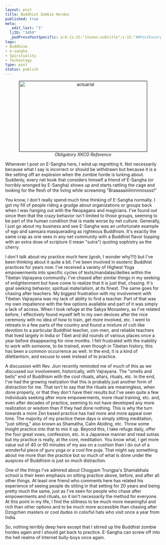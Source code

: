 ```yaml
--- 
layout: post
title: Buddhist Zombie Hordes
published: true
meta: 
  _edit_last: "1"
  ljID: "3459"
  _podPressPostSpecific: a:6:{s:15:"itunes:subtitle";s:15:"##PostExcerpt##";s:14:"itunes:summary";s:15:"##PostExcerpt##";s:15:"itunes:keywords";s:17:"##WordPressCats##";s:13:"itunes:author";s:10:"##Global##";s:15:"itunes:explicit";s:7:"Default";s:12:"itunes:block";s:7:"Default";}
tags: 
- Buddhism
- e-sangha
- Spirituality
- Technology
type: post
status: publish
---
```

<p align="center"><a href="http://www.flickr.com/photos/albill/3207655599/" title="actuarial by albill, on Flickr"><img src="http://farm4.static.flickr.com/3458/3207655599_eb9e89a4c1_o.jpg" width="413" height="228" border="1" alt="actuarial" /></a><br><em>Obligatory XKCD Reference</em></p>

Whenever I post on E-Sangha here, I wind up regretting it. Not necessarily because what I say is incorrect or should be withdrawn but because it is a like setting off an explosion when the zombie horde is lurking about. Suddenly, every net kook that considers himself a friend of E-Sangha (or horribly wronged by E-Sangha) shows up and starts rattling the cage and looking for the flesh of the living while screaming "Braaaaaiiiiiinnnnnssss!"

You know, I don't really spend much time thinking of E-Sangha normally. I got my fill of people riding a grudge about organizations or groups back when I was hanging out with the Neopagans and magicians. I've found out since then that the crazy behavior isn't limited to those groups, seeming to be part of the human condition that is made worse by net culture. Generally, I just go about my business and see E-Sangha was an unfortunate example of ego and samsara masquerading as righteous Buddhism. It's exactly the same crap as one sees in any net community with a Buddhist flavor topping with an extra dose of scripture (I mean "sutra") quoting sophistry as the cherry.

I don't talk about my practice much here (gosh, I wonder why?!!) but I've been thinking about it quite a bit. I've been involved in esoteric Buddhist practices for years now. I've received a variety of Highest Yoga empowerments into specific cycles of texts/mandalas/deities within the Tibetan Vajrayana community. I've chased after similar things in my seeking of enlightenment but have come to realize that it is just that, chasing. It's goal seeking behavior, spiritual materialism, at its finest. The same goes for chasing after teachers. My biggest frustration with my involvement with Tibetan Vajrayana was my lack of ability to find a teacher. Part of that was my own impatience with the few options available and part of it was simply a lack of access. When I took refuge at the Sakya Monastery, as I've related before, I effectively found myself left to my own devices after the nice ceremony with no idea of how to train, get more involved, etc. I went to retreats in a few parts of the country and found a mixture of cult-like devotion to a particular Buddhist teacher, con-men, and reliable teachers that lived largely in India or Tibet and did rounds of various places once a year before disappearing for nine months. I felt frustrated with the inability to work with someone, to be trained, even though in Tibetan history, this has been a common occurrence as well. In the end, it is a kind of dilettantism, and excuse to seek instead of to practice.

A discussion with Rev. Jiun recently reminded me of much of this as we discussed our involvement, historically, with Vajrayana. The "smells and bells" end of Buddhism with the cool rituals, altars, rituals, etc. In the end, I've had the growing realization that this is probably just another form of distraction for me. That isn't to say that the rituals are meaningless, when done properly, or that they don't have their results but I've seen quite a few individuals seeking after more empowerments, more ritual training, etc. and, even after decades of practice, seeming to not have developed any more realization or wisdom than if they had done nothing. This is why the turn towards a more Zen based practice has had more and more appeal over time. The majority of my practice these days is simply sitting meditation, "just sitting," also known as Shamatha, Calm Abiding, etc. Throw some Insight practice into that to mix it up. Beyond this, I take refuge daily, offer the four great vows, confession, etc. in a Japanese manner and read sutras but my practice is really, at the core, meditation. You know what, I get more value out of 40 or 60 minutes of my ass on a cushion than I do out of a wonderful piece of guru yoga or a cool fire puja. That might say something about me more than the practice but so much of what is done under the auspices of Buddhism is just so much distraction.

One of the things I've admired about Chogyam Trungpa's Shamabhala school is their keen emphasis on sitting practice above, before, and after all other things. At least one friend who comments here has related his experience of seeing people do sitting in that setting for 20 years and being pretty much the same, just as I've seen for people who chase after empowerments and rituals, so it isn't necessarily the method for everyone. At this point in my life, I find the stillness to be much more meaningful and rich than other options and to be much more accessible than chasing after Dzogchen masters or cool dudes in colorful hats who visit once a year from India.

So, nothing terribly deep here except that I stirred up the Buddhist zombie hordes again and I should get back to practice. E-Sangha can screw off into the hell realms of Internet bully-boys once again.
